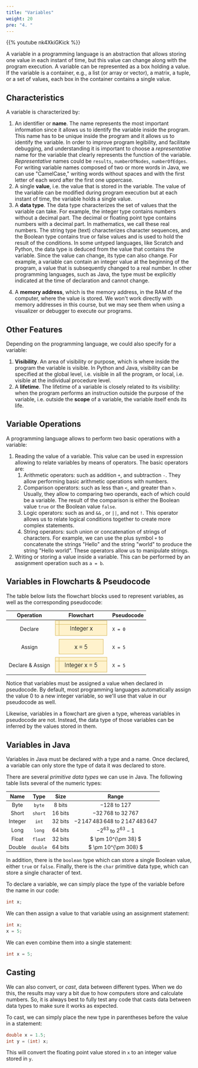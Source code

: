 ```yaml
---
title: "Variables"
weight: 20
pre: "4. "
---
```

{{% youtube nk4XkiGKick %}}

A variable in a programming language is an abstraction that allows storing one value in each instant of time, but this value can change along with the program execution. A variable can be represented as a box holding a value. If the variable is a container, e.g., a list (or array or vector), a matrix, a tuple, or a set of values, each box in the container contains a single value. 

## Characteristics

A variable is characterized by:

1. An identifier or **name**. The name represents the most important information since it allows us to identify the variable inside the program. This name has to be unique inside the program and it allows us to identify the variable. In order to improve program legibility, and facilitate debugging,  and understanding it is important to choose a _representative_ name for the variable that clearly represents the function of the variable. _Representative_ names could be `results`, `numberOfNodes`, `numberOfEdges`. For writing variable names composed of two or more words in Java, we can use "CamelCase," writing words without spaces and with the first letter of each word after the first one uppercase. 
1. A single **value**, i.e. the value that is stored in the variable. The value of the variable can be modified during program execution but at each instant of time, the variable holds a single value. 
1. A **data type**. The data type characterizes the set of values that the variable can take. For example, the integer type contains numbers without a decimal part. The decimal or floating point type contains numbers with a decimal part. In mathematics, we call these real numbers. The string type (text) characterizes character sequences, and the Boolean type contains true or false values and is used to hold the result of the conditions. In some untyped languages, like Scratch and Python, the data type is deduced from the value that contains the variable. Since the value can change, its type can also change. For example, a variable can contain an integer value at the beginning of the program, a value that is subsequently changed to a real number. In other programming languages, such as Java, the type must be explicitly indicated at the time of declaration and cannot change.
4)	A **memory address**, which is the memory address, in the RAM of the computer, where the value is stored. We won't work directly with memory addresses in this course, but we may see them when using a visualizer or debugger to execute our programs.

## Other Features

Depending on the programming language, we could also specify for a variable:

1. **Visibility**. An area of visibility or purpose, which is where inside the program the variable is visible. In Python and Java, visibility can be specified at the global level, i.e. visible in all the program, or local, i.e. visible at the individual procedure level. 
2.	A **lifetime**. The lifetime of a variable is closely related to its visibility: when the program performs an instruction outside the purpose of the variable, i.e. outside the **scope** of a variable, the variable itself ends its life.

## Variable Operations

A programming language allows to perform two basic operations with a variable: 

1. Reading the value of a variable. This value can be used in expression allowing to relate variables by means of operators. The basic operators are: 
   1. Arithmetic operators: such as addition `+`, and subtraction `-`. They allow performing basic arithmetic operations with numbers.
   1. Comparison operators: such as less than `<`, and greater than `>`. Usually, they allow to comparing two operands, each of which could be a variable. The result of the comparison is either the Boolean value `true` or the Boolean value  `false`. 
   1. Logic operators: such as and `&&` , or `||`, and not `!`. This operator allows us to relate logical conditions together to create more complex statements.
   1. String operators: such union or concatenation of strings of characters. For example, we can use the plus symbol `+` to concatenate the strings "Hello" and the string "world" to produce the string "Hello world".  These operators allow us to manipulate strings. 
1. Writing or storing a value inside a variable. This can be performed by an assignment operation such as `a = b`.

## Variables in Flowcharts & Pseudocode

The table below lists the flowchart blocks used to represent variables, as well as the corresponding pseudocode:

| Operation | Flowchart | Pseudocode |
|:---------:|:---------:|:-----------|
| Declare | ![Declare Variable Flowchart Block](/images/1/1.3.x.4.variable1.png) | `X = 0` |
| Assign | ![Assign Variable Flowchart Block](/images/1/1.3.x.4.variable2.png) | `X = 5` |
| Declare & Assign |  ![Declare and Assign Variable Flowchart Block](/images/1/1.3.x.4.variable3.png) | `X = 5` |

Notice that variables must be assigned a value when declared in pseudocode. By default, most programming languages automatically assign the value $0$ to a new integer variable, so we'll use that value in our pseudocode as well.

Likewise, variables in a flowchart are given a type, whereas variables in pseudocode are not. Instead, the data type of those variables can be inferred by the values stored in them.

## Variables in Java

Variables in Java must be declared with a type and a name. Once declared, a variable can only store the type of data it was declared to store. 

There are several _primitive data types_ we can use in Java. The following table lists several of the numeric types:

| Name | Type | Size | Range |
|:----:|:----:|:----:|:-------:|
| Byte | `byte` | 8 bits | $-128$ to $127$ |
| Short | `short` | 16 bits | $-32\,768$ to $32\,767$ |
| Integer | `int` | 32 bits | $-2\,147\,483\,648$ to $2\,147\,483\,647$ |
| Long | `long` | 64 bits | $-2^{63}$ to $2^{63} - 1$ |
| Float | `float` | 32 bits | $ \pm 10^{\pm 38} $ |
| Double | `double` | 64 bits | $ \pm 10^{\pm 308} $ |

In addition, there is the `boolean` type which can store a single Boolean value, either `true` or `false`. Finally, there is the `char` primitive data type, which can store a single character of text. 

To declare a variable, we can simply place the type of the variable before the name in our code:

```java
int x;
```

We can then assign a value to that variable using an assignment statement:

```java
int x;
x = 5;
```

We can even combine them into a single statement:

```java
int x = 5;
```

## Casting

We can also convert, or _cast_, data between different types. When we do this, the results may vary a bit due to how computers store and calculate numbers. So, it is always best to fully test any code that casts data between data types to make sure it works as expected.

To cast, we can simply place the new type in parentheses before the value in a statement:

```java
double x = 1.5;
int y = (int) x;
```

This will convert the floating point value stored in `x` to an integer value stored in `y`. 
